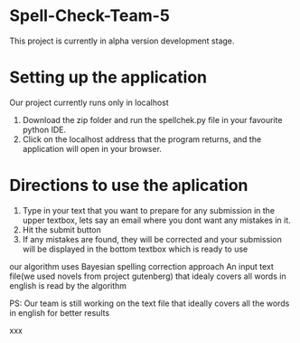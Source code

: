 # Spell-Check-Team-5

This project is currently in alpha version development stage.


# Setting up the application
Our project currently runs only in localhost
1. Download the zip folder and run the spellchek.py file in your favourite python IDE.
2. Click on the localhost address that the program returns, and the application will open in your browser.


# Directions to use the aplication
1. Type in your text that you want to prepare for any submission in the upper textbox, lets say an email where you dont want any mistakes in it.
2. Hit the submit button
3. If any mistakes are found, they will be corrected and your submission will be displayed in the bottom textbox which is ready to use


our algorithm uses Bayesian spelling correction approach
An input text file(we used novels from project gutenberg) that idealy covers all words in english is read by the algorithm


PS: Our team is still working on the text file that ideally covers all the words in english for better results

xxx
